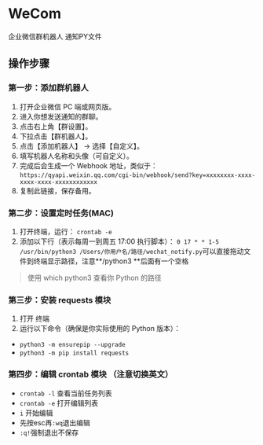 # WeCom
企业微信群机器人 通知PY文件

## 操作步骤
### 第一步：添加群机器人

1. 打开企业微信 PC 端或网页版。
2. 进入你想发送通知的群聊。
3. 点击右上角【群设置】。
4. 下拉点击【群机器人】。
5. 点击【添加机器人】 → 选择【自定义】。
6. 填写机器人名称和头像（可自定义）。
7. 完成后会生成一个 Webhook 地址，类似于：
`https://qyapi.weixin.qq.com/cgi-bin/webhook/send?key=xxxxxxxx-xxxx-xxxx-xxxx-xxxxxxxxxxxx`
8. 复制此链接，保存备用。

### 第二步：设置定时任务(MAC)
1. 打开终端，运行：
`crontab -e`
2. 添加以下行（表示每周一到周五 17:00 执行脚本）：
`0 17 * * 1-5 /usr/bin/python3 /Users/你用户名/路径/wechat_notify.py`可以直接拖动文件到终端显示路径，注意**/python3 **后面有一个空格
> 使用 which python3 查看你 Python 的路径

### 第三步：安装 requests 模块
1. 打开 终端
2. 运行以下命令（确保是你实际使用的 Python 版本）：
- `python3 -m ensurepip --upgrade`
- `python3 -m pip install requests`

### 第四步：编辑 crontab 模块 （注意切换英文）
- `crontab -l` 查看当前任务列表
- `crontab -e` 打开编辑列表
- `i` 开始编辑
- 先按esc再`:wq`退出编辑
- `:q!`强制退出不保存


